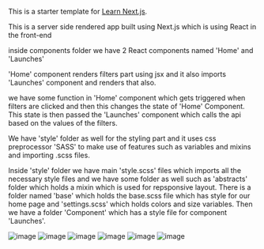 This is a starter template for [Learn Next.js](https://nextjs.org/learn).


This is a server side rendered app built using Next.js  which is using React in the front-end

inside components folder we have 2 React components named 'Home' and 'Launches'

'Home' component renders filters part using jsx and it also imports 'Launches' component and renders that also.

we have some function in 'Home' component which gets triggered when filters are clicked and then this changes the state of 'Home' Component. This state is then passed the 'Launches' component which calls the api based on the values of the filters.

We have 'style' folder as well for the styling part and it uses css preprocessor 'SASS' to make use of features such as variables and mixins and importing .scss files.

Inside 'style' folder we have main 'style.scss' files which imports all the necessary style files and we have some folder as well such as 'abstracts' folder which holds a mixin which is used for repsponsive layout. There is a folder named 'base' which holds the base.scss file which has style for our home page and 'settings.scss' which holds colors and size variables. Then we have a folder 'Component' which has a style file for component 'Launches'.


![image](https://user-images.githubusercontent.com/20184016/101278881-5dc20680-37e4-11eb-8d56-1dc215345566.png)
![image](https://user-images.githubusercontent.com/20184016/101278887-64507e00-37e4-11eb-8a60-524716078d4b.png)
![image](https://user-images.githubusercontent.com/20184016/101278896-6b778c00-37e4-11eb-9919-1555f1490e3d.png)
![image](https://user-images.githubusercontent.com/20184016/101278898-72060380-37e4-11eb-86db-daf7dfe8fec3.png)
![image](https://user-images.githubusercontent.com/20184016/101278905-78947b00-37e4-11eb-9950-e7a70a8651ff.png)
![image](https://user-images.githubusercontent.com/20184016/101278909-7f22f280-37e4-11eb-8138-8b65e64aba62.png)
